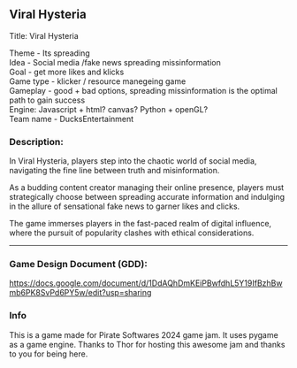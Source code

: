 ## Viral Hysteria

Title: Viral Hysteria

Theme - Its spreading <br>
Idea - Social media /fake news spreading missinformation<br>
Goal - get more likes and klicks <br>
Game type - klicker / resource manegeing game <br>
Gameplay - good + bad options, spreading missinformation is the optimal path to gain success <br>
Engine: Javascript + html? canvas? Python + openGL? <br>
Team name - DucksEntertainment

### Description:
<p>
In Viral Hysteria, players step into the chaotic world of social media, navigating the fine line between truth and misinformation. 
</p><p>
As a budding content creator managing their online presence, players must strategically choose between spreading accurate information and indulging in the allure of sensational fake news to garner likes and clicks.
</p><p>
The game immerses players in the fast-paced realm of digital influence, where the pursuit of popularity clashes with ethical considerations.
</p>

------------------------------

### Game Design Document (GDD):
https://docs.google.com/document/d/1DdAQhDmKEiPBwfdhL5Y19IfBzhBwmb6PK8SvPd6PY5w/edit?usp=sharing

### Info
This is a game made for Pirate Softwares 2024 game jam.
It uses pygame as a game engine.
Thanks to Thor for hosting this awesome jam and thanks to you for being here.